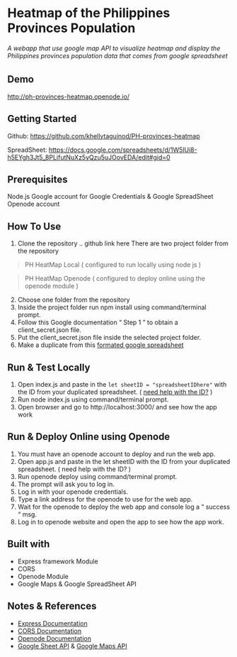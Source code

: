 # Heatmap of the Philippines Provinces Population
###### A webapp that use google map API to visualize heatmap and display the Philippines provinces population data that comes from google spreadsheet

## Demo
http://ph-provinces-heatmap.openode.io/

## Getting Started
Github:
 https://github.com/khellytaguinod/PH-provinces-heatmap

SpreadSheet: https://docs.google.com/spreadsheets/d/1W5lUi8-h5EYgh3Jt5_8PLifutNuXz5yQzu5uJOovEDA/edit#gid=0

## Prerequisites
Node.js 
Google account for Google Credentials & Google SpreadSheet
Openode account

## How To Use
1. Clone the repository  .. github link here
There are two project folder from the repository
> PH HeatMap Local ( configured to run locally using node js )

> PH HeatMap Openode ( configured to deploy online using the openode module )

2. Choose one folder from the repository
3. Inside the project folder run npm install  using command/terminal prompt.
4. Follow this Google documentation “ Step 1 ” to obtain a client_secret.json file.
5. Put the client_secret.json file inside the selected project folder.
6. Make a duplicate from this [formated google spreadsheet](https://docs.google.com/spreadsheets/d/1W5lUi8-h5EYgh3Jt5_8PLifutNuXz5yQzu5uJOovEDA/edit?usp=sharing) 

## Run & Test Locally
1. Open index.js and paste in the ``` let sheetID = "spreadsheetIDhere" ```  with the ID from your duplicated spreadsheet. ( [need help with the ID?](https://developers.google.com/sheets/api/guides/concepts) ) 
2. Run node index.js using command/terminal prompt.
3. Open browser and go to http://localhost:3000/ and see how the app work

 
## Run & Deploy Online using Openode
1. You must have an openode account to deploy and run the web app.
2. Open app.js and paste in the let sheetID  with the ID from your duplicated spreadsheet. ( need help with the ID? ) 
3. Run openode deploy using command/terminal prompt.
4. The prompt will ask you to log in.
5. Log in with your openode credentials.
6. Type a link address for the openode to use for the web app.
7. Wait for the openode to deploy the web app and console log a “ success “ msg.
8. Log in to openode website and open the app to see how the app work.

## Built with
- Express framework Module
- CORS
- Openode Module
- Google Maps & Google SpreadSheet API


## Notes & References 
- [Express Documentation](http://expressjs.com/en/starter/installing.html) 
- [CORS Documentation](https://github.com/expressjs/cors) 
- [Openode Documentation](https://openode.io/docs)
- [Google Sheet API](https://developers.google.com/sheets/api/quickstart/nodejs) & [Google Maps API](https://developers.google.com/maps/documentation/javascript/examples/)

